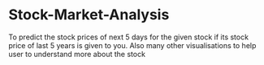 # Stock-Market-Analysis
To predict the stock prices of next 5 days for the given stock if its stock price of last 5 years is given to you. Also many other visualisations to help user to understand more about the stock
